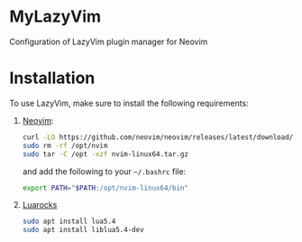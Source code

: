 # MyLazyVim
Configuration of LazyVim plugin manager for Neovim


# Installation

To use LazyVim, make sure to install the following requirements:

1) [Neovim](https://github.com/neovim/neovim/tree/master):

    ```sh
    curl -LO https://github.com/neovim/neovim/releases/latest/download/nvim-linux64.tar.gz
    sudo rm -rf /opt/nvim
    sudo tar -C /opt -xzf nvim-linux64.tar.gz
    ```

    and add the following to your `~/.bashrc` file:

    ```sh
    export PATH="$PATH:/opt/nvim-linux64/bin"
    ```

2) [Luarocks](https://luarocks.org/#quick-start)

    ```sh
    sudo apt install lua5.4
    sudo apt install liblua5.4-dev
    ```